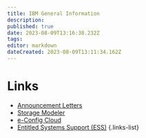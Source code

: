 ```yaml
---
title: IBM General Information
description: 
published: true
date: 2023-08-09T13:16:38.232Z
tags: 
editor: markdown
dateCreated: 2023-08-09T13:11:34.162Z
---
```


# Links
- [Announcement Letters](https://www.ibm.com/docs/en/announcements)
- [Storage Modeler](https://www.ibm.com/tools/storage-modeller/#/projects)
- [e-Config Cloud](https://www.ibm.com/services/econfigcloud/#/)
- [Entitled Systems Support (ESS)](https://www-03.ibm.com/support/inventoryservices/mainMenu.wss)
{.links-list}